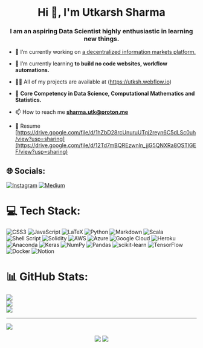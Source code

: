 <h1 align="center">Hi 👋, I'm Utkarsh Sharma</h1>
<h3 align="center">I am an aspiring Data Scientist highly enthusiastic in learning new things.</h3>


- 🔭 I’m currently working on [a decentralized information markets platform.](https://thehodl.webflow.io/)

- 🌱 I’m currently learning **to build no code websites, workflow automations.**

- 👨‍💻 All of my projects are available at (https://utksh.webflow.io)

- 💬 **Core Competency in Data Science, Computational Mathematics and Statistics.**

- 📫 How to reach me **sharma.utk@proton.me**

- 📄 Resume [https://drive.google.com/file/d/1hZbD28rcUnuruUTqj2reyn6C5dLSc0uh/view?usp=sharing](https://drive.google.com/file/d/12Td7mBQREzwnln_jjG5QNXRa8OSTlGEF/view?usp=sharing)


## 🌐 Socials:
[![Instagram](https://img.shields.io/badge/Instagram-%23E4405F.svg?logo=Instagram&logoColor=white)](https://instagram.com/youtk_) [![Medium](https://img.shields.io/badge/Medium-12100E?logo=medium&logoColor=white)](https://medium.com/@youtk) 

# 💻 Tech Stack:
![CSS3](https://img.shields.io/badge/css3-%231572B6.svg?style=for-the-badge&logo=css3&logoColor=white) ![JavaScript](https://img.shields.io/badge/javascript-%23323330.svg?style=for-the-badge&logo=javascript&logoColor=%23F7DF1E) ![LaTeX](https://img.shields.io/badge/latex-%23008080.svg?style=for-the-badge&logo=latex&logoColor=white) ![Python](https://img.shields.io/badge/python-3670A0?style=for-the-badge&logo=python&logoColor=ffdd54) ![Markdown](https://img.shields.io/badge/markdown-%23000000.svg?style=for-the-badge&logo=markdown&logoColor=white) ![Scala](https://img.shields.io/badge/scala-%23DC322F.svg?style=for-the-badge&logo=scala&logoColor=white) ![Shell Script](https://img.shields.io/badge/shell_script-%23121011.svg?style=for-the-badge&logo=gnu-bash&logoColor=white) ![Solidity](https://img.shields.io/badge/Solidity-%23363636.svg?style=for-the-badge&logo=solidity&logoColor=white) ![AWS](https://img.shields.io/badge/AWS-%23FF9900.svg?style=for-the-badge&logo=amazon-aws&logoColor=white) ![Azure](https://img.shields.io/badge/azure-%230072C6.svg?style=for-the-badge&logo=azure-devops&logoColor=white) ![Google Cloud](https://img.shields.io/badge/Google%20Cloud-%234285F4.svg?style=for-the-badge&logo=google-cloud&logoColor=white) ![Heroku](https://img.shields.io/badge/heroku-%23430098.svg?style=for-the-badge&logo=heroku&logoColor=white) ![Anaconda](https://img.shields.io/badge/Anaconda-%2344A833.svg?style=for-the-badge&logo=anaconda&logoColor=white) ![Keras](https://img.shields.io/badge/Keras-%23D00000.svg?style=for-the-badge&logo=Keras&logoColor=white) ![NumPy](https://img.shields.io/badge/numpy-%23013243.svg?style=for-the-badge&logo=numpy&logoColor=white) ![Pandas](https://img.shields.io/badge/pandas-%23150458.svg?style=for-the-badge&logo=pandas&logoColor=white) ![scikit-learn](https://img.shields.io/badge/scikit--learn-%23F7931E.svg?style=for-the-badge&logo=scikit-learn&logoColor=white) ![TensorFlow](https://img.shields.io/badge/TensorFlow-%23FF6F00.svg?style=for-the-badge&logo=TensorFlow&logoColor=white) ![Docker](https://img.shields.io/badge/docker-%230db7ed.svg?style=for-the-badge&logo=docker&logoColor=white) ![Notion](https://img.shields.io/badge/Notion-%23000000.svg?style=for-the-badge&logo=notion&logoColor=white)
# 📊 GitHub Stats:
![](https://github-readme-stats.vercel.app/api?username=utkarsh69ine&theme=maroongold&hide_border=true&include_all_commits=true&count_private=false)<br/>
![](https://github-readme-streak-stats.herokuapp.com/?user=utkarsh69ine&theme=maroongold&hide_border=true)<br/>
![](https://github-readme-stats.vercel.app/api/top-langs/?username=utkarsh69ine&theme=maroongold&hide_border=true&include_all_commits=true&count_private=false&layout=compact)

---
[![](https://visitcount.itsvg.in/api?id=utkarsh69ine&icon=0&color=6)](https://visitcount.itsvg.in)



<div align="center">
            <a href="https://paypal.me/@sharmautk" target="_blank" style="display: inline-block;">
                <img
                    src="https://img.shields.io/badge/Donate-PayPal-blue.svg?style=flat-square&logo=paypal" 
                    align="center"
                />
            </a>
            <a href="https://www.buymeacoffee.com/youtk" target="_blank" style="display: inline-block;">
                <img
                    src="https://img.shields.io/badge/Donate-Buy%20Me%20A%20Coffee-orange.svg?style=flat-square&logo=buymeacoffee" 
                    align="center"
                />
            </a></div>
<br />



